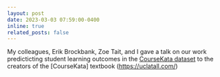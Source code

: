```yaml
---
layout: post
date: 2023-03-03 07:59:00-0400
inline: true
related_posts: false
---
```


My colleagues, Erik Brockbank, Zoe Tait, and I gave a talk on our work predicticting student learning outcomes in the [CourseKata dataset](../projects/3_project/) to the creators of the [CourseKata] textbook (https://uclatall.com/)
